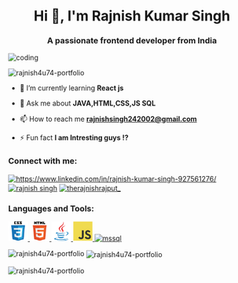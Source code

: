 <h1 align="center">Hi 👋, I'm Rajnish Kumar Singh</h1>
<h3 align="center">A passionate frontend developer from India</h3>
<img algin="right" alt="coding" width="400" src="https://user-images.githubusercontent.com/55389276/140866485-8fb1c876-9a8f-4d6a-98dc-08c4981eaf70.gif">

<p align="left"> <img src="https://komarev.com/ghpvc/?username=rajnish4u74-portfolio&label=Profile%20views&color=0e75b6&style=flat" alt="rajnish4u74-portfolio" /> </p>

- 🌱 I’m currently learning **React js**

- 💬 Ask me about **JAVA,HTML,CSS,JS SQL**

- 📫 How to reach me **rajnishsingh242002@gmail.com**

- ⚡ Fun fact **I am Intresting guys !?**

<h3 align="left">Connect with me:</h3>
<p align="left">
<a href="https://linkedin.com/in/https://www.linkedin.com/in/rajnish-kumar-singh-927561276/" target="blank"><img align="center" src="https://raw.githubusercontent.com/rahuldkjain/github-profile-readme-generator/master/src/images/icons/Social/linked-in-alt.svg" alt="https://www.linkedin.com/in/rajnish-kumar-singh-927561276/" height="30" width="40" /></a>
<a href="https://fb.com/rajnish singh" target="blank"><img align="center" src="https://raw.githubusercontent.com/rahuldkjain/github-profile-readme-generator/master/src/images/icons/Social/facebook.svg" alt="rajnish singh" height="30" width="40" /></a>
<a href="https://instagram.com/therajnishrajput_" target="blank"><img align="center" src="https://raw.githubusercontent.com/rahuldkjain/github-profile-readme-generator/master/src/images/icons/Social/instagram.svg" alt="therajnishrajput_" height="30" width="40" /></a>
</p>

<h3 align="left">Languages and Tools:</h3>
<p align="left"> <a href="https://www.w3schools.com/css/" target="_blank" rel="noreferrer"> <img src="https://raw.githubusercontent.com/devicons/devicon/master/icons/css3/css3-original-wordmark.svg" alt="css3" width="40" height="40"/> </a> <a href="https://www.w3.org/html/" target="_blank" rel="noreferrer"> <img src="https://raw.githubusercontent.com/devicons/devicon/master/icons/html5/html5-original-wordmark.svg" alt="html5" width="40" height="40"/> </a> <a href="https://www.java.com" target="_blank" rel="noreferrer"> <img src="https://raw.githubusercontent.com/devicons/devicon/master/icons/java/java-original.svg" alt="java" width="40" height="40"/> </a> <a href="https://developer.mozilla.org/en-US/docs/Web/JavaScript" target="_blank" rel="noreferrer"> <img src="https://raw.githubusercontent.com/devicons/devicon/master/icons/javascript/javascript-original.svg" alt="javascript" width="40" height="40"/> </a> <a href="https://www.microsoft.com/en-us/sql-server" target="_blank" rel="noreferrer"> <img src="https://www.svgrepo.com/show/303229/microsoft-sql-server-logo.svg" alt="mssql" width="40" height="40"/> </a> </p>

<p><img align="left" src="https://github-readme-stats.vercel.app/api/top-langs?username=rajnish4u74-portfolio&show_icons=true&locale=en&layout=compact" alt="rajnish4u74-portfolio" /></p>

<p>&nbsp;<img align="center" src="https://github-readme-stats.vercel.app/api?username=rajnish4u74-portfolio&show_icons=true&locale=en" alt="rajnish4u74-portfolio" /></p>

<p><img align="center" src="https://github-readme-streak-stats.herokuapp.com/?user=rajnish4u74-portfolio&" alt="rajnish4u74-portfolio" /></p>
